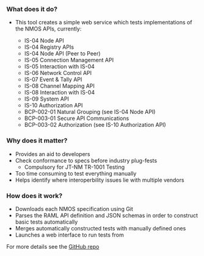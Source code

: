 ### What does it do?

- This tool creates a simple web service which tests implementations of the NMOS APIs, currently:

    - IS-04 Node API
    - IS-04 Registry APIs
    - IS-04 Node API (Peer to Peer)
    - IS-05 Connection Management API
    - IS-05 Interaction with IS-04
    - IS-06 Network Control API
    - IS-07 Event & Tally API
    - IS-08 Channel Mapping API
    - IS-08 Interaction with IS-04
    - IS-09 System API
    - IS-10 Authorization API
    - BCP-002-01 Natural Grouping (see IS-04 Node API)
    - BCP-003-01 Secure API Communications
    - BCP-003-02 Authorization (see IS-10 Authorization API)

### Why does it matter?

- Provides an aid to developers
- Check conformance to specs before industry plug-fests
    - Compulsory for JT-NM TR-1001 Testing
- Too time consuming to test everything manually
- Helps identify where interoperbility issues lie with multiple vendors

### How does it work?

- Downloads each NMOS specification using Git
- Parses the RAML API definition and JSON schemas in order to construct basic tests automatically
- Merges automatically constructed tests with manually defined ones
- Launches a web interface to run tests from

For more details see the [GitHub repo](https://github.com/AMWA-TV/nmos-testing)